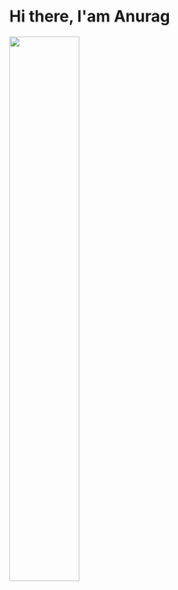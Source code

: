 # Hi there, I'am Anurag 

<img align="left" width="50%"  src ="https://github-readme-stats-tau-eight-79.vercel.app/api?username=Anurag-Mishra22&show_icons=true&theme=dark" />




